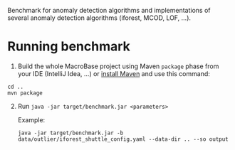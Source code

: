 Benchmark for anomaly detection algorithms and implementations of several anomaly detection algorithms (iforest, MCOD, LOF, ...).

# Running benchmark

1. Build the whole MacroBase project using Maven `package` phase from your IDE (IntelliJ Idea, ...) or [install Maven](https://maven.apache.org/install.html) and use this command: 
```
cd ..
mvn package
```
2. Run `java -jar target/benchmark.jar <parameters>`

   Example:
  
   `java -jar target/benchmark.jar -b data/outlier/iforest_shuttle_config.yaml --data-dir .. --so output`
